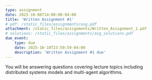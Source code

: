 ```yaml
---
type: assignment
date: 2025-10-06T14:00:00-04:00
title: 'Written Assignment #1'
# pdf: /static_files/assignments/asg.pdf
attachment: /static_files/assignments/Written_Assignment_1.pdf
# solutions: /static_files/assignments/asg_solutions.pdf
due_event: 
    type: due
    date: 2025-10-10T23:59:59-04:00
    description: 'Written Assignment #1 due'
---
```

You will be answering questions covering lecture topics including distributed systems models and multi-agent algorithms.
